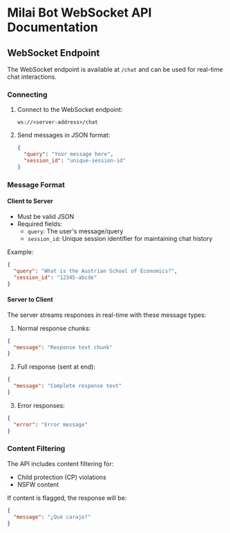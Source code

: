 # Milai Bot WebSocket API Documentation

## WebSocket Endpoint

The WebSocket endpoint is available at `/chat` and can be used for real-time chat interactions.

### Connecting

1. Connect to the WebSocket endpoint:
   ```
   ws://<server-address>/chat
   ```

2. Send messages in JSON format:
   ```json
   {
     "query": "Your message here",
     "session_id": "unique-session-id"
   }
   ```

### Message Format

#### Client to Server
- Must be valid JSON
- Required fields:
  - `query`: The user's message/query
  - `session_id`: Unique session identifier for maintaining chat history

Example:
```json
{
  "query": "What is the Austrian School of Economics?",
  "session_id": "12345-abcde"
}
```

#### Server to Client
The server streams responses in real-time with these message types:

1. Normal response chunks:
```json
{
  "message": "Response text chunk"
}
```

2. Full response (sent at end):
```json
{
  "message": "Complete response text"
}
```

3. Error responses:
```json
{
  "error": "Error message"
}
```

### Content Filtering
The API includes content filtering for:
- Child protection (CP) violations
- NSFW content

If content is flagged, the response will be:
```json
{
  "message": "¿Qué carajo?"
}
```
